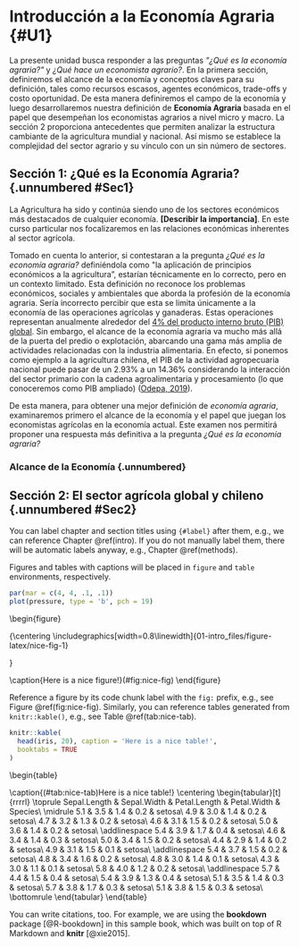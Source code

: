 # Introducción a la Economía Agraria {#U1}


La presente unidad busca responder a las preguntas _"¿Qué es la economía agraria?"_ y _¿Qué hace un economista agrario?_. En la primera sección, definiremos el alcance de la economía y conceptos claves para su definición, tales como recursos escasos, agentes económicos, trade-offs y costo oportunidad. De esta manera definiremos el campo de la economía y luego desarrollaremos nuestra definición de **Economía Agraria** basada en el papel que desempeñan los economistas agrarios a nivel micro y macro. La sección 2 proporciona antecedentes que permiten analizar la estructura cambiante de la agricultura mundial y nacional. Así mismo se establece la complejidad del sector agrario y su vínculo con un sin número de sectores.

## Sección 1: ¿Qué es la Economía Agraria? {.unnumbered #Sec1}

La Agricultura ha sido y continúa siendo uno de los sectores económicos más destacados de cualquier economía. **[Describir la importancia]**. En este curso particular nos focalizaremos en las relaciones económicas inherentes al sector agrícola.

Tomado en cuenta lo anterior, si contestaran a la pregunta _¿Qué es la economía agraria?_ definiéndola como "la aplicación de principios económicos a la agricultura”, estarían técnicamente en lo correcto, pero en un contexto limitado. Esta definición no reconoce los problemas económicos, sociales y ambientales que aborda la profesión de la economía agraria. Sería incorrecto percibir que esta se limita únicamente a la economía de las operaciones agrícolas y ganaderas. Estas operaciones representan anualmente alrededor del [4\% del producto interno bruto (PIB) global](https://www.worldbank.org/en/topic/agriculture/overview). Sin embargo, el alcance de la economía agraria va mucho más allá de la puerta del predio o explotación, abarcando una gama más amplia de actividades relacionadas con la industria alimentaria. En efecto, si ponemos como ejemplo a la agricultura chilena, el PIB de la actividad agropecuaria nacional puede pasar de un 2.93\% a un 14.36\% considerando la interacción del  sector  primario con  la  cadena  agroalimentaria y  procesamiento (lo que conoceremos como PIB ampliado) ([Odepa, 2019](https://www.odepa.gob.cl/wp-content/uploads/2019/09/panorama2019Final.pdf)).    

De esta manera, para obtener una mejor definición de _economía agraria_, examinaremos primero el alcance de la economía y el papel que juegan los economistas agrícolas en la economía actual. Este examen nos permitirá proponer una respuesta más definitiva a la pregunta  _¿Qué es la economía agraria?_ 


### Alcance de la Economía {.unnumbered}

## Sección 2: El sector agrícola global y chileno {.unnumbered #Sec2}




You can label chapter and section titles using `{#label}` after them, e.g., we can reference Chapter \@ref(intro). If you do not manually label them, there will be automatic labels anyway, e.g., Chapter \@ref(methods).

Figures and tables with captions will be placed in `figure` and `table` environments, respectively.


```r
par(mar = c(4, 4, .1, .1))
plot(pressure, type = 'b', pch = 19)
```

\begin{figure}

{\centering \includegraphics[width=0.8\linewidth]{01-intro_files/figure-latex/nice-fig-1} 

}

\caption{Here is a nice figure!}(\#fig:nice-fig)
\end{figure}

Reference a figure by its code chunk label with the `fig:` prefix, e.g., see Figure \@ref(fig:nice-fig). Similarly, you can reference tables generated from `knitr::kable()`, e.g., see Table \@ref(tab:nice-tab).


```r
knitr::kable(
  head(iris, 20), caption = 'Here is a nice table!',
  booktabs = TRUE
)
```

\begin{table}

\caption{(\#tab:nice-tab)Here is a nice table!}
\centering
\begin{tabular}[t]{rrrrl}
\toprule
Sepal.Length & Sepal.Width & Petal.Length & Petal.Width & Species\\
\midrule
5.1 & 3.5 & 1.4 & 0.2 & setosa\\
4.9 & 3.0 & 1.4 & 0.2 & setosa\\
4.7 & 3.2 & 1.3 & 0.2 & setosa\\
4.6 & 3.1 & 1.5 & 0.2 & setosa\\
5.0 & 3.6 & 1.4 & 0.2 & setosa\\
\addlinespace
5.4 & 3.9 & 1.7 & 0.4 & setosa\\
4.6 & 3.4 & 1.4 & 0.3 & setosa\\
5.0 & 3.4 & 1.5 & 0.2 & setosa\\
4.4 & 2.9 & 1.4 & 0.2 & setosa\\
4.9 & 3.1 & 1.5 & 0.1 & setosa\\
\addlinespace
5.4 & 3.7 & 1.5 & 0.2 & setosa\\
4.8 & 3.4 & 1.6 & 0.2 & setosa\\
4.8 & 3.0 & 1.4 & 0.1 & setosa\\
4.3 & 3.0 & 1.1 & 0.1 & setosa\\
5.8 & 4.0 & 1.2 & 0.2 & setosa\\
\addlinespace
5.7 & 4.4 & 1.5 & 0.4 & setosa\\
5.4 & 3.9 & 1.3 & 0.4 & setosa\\
5.1 & 3.5 & 1.4 & 0.3 & setosa\\
5.7 & 3.8 & 1.7 & 0.3 & setosa\\
5.1 & 3.8 & 1.5 & 0.3 & setosa\\
\bottomrule
\end{tabular}
\end{table}

You can write citations, too. For example, we are using the **bookdown** package [@R-bookdown] in this sample book, which was built on top of R Markdown and **knitr** [@xie2015].
